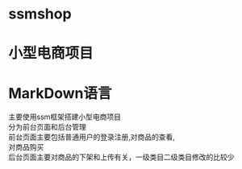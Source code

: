 # ssmshop
# 小型电商项目
# MarkDown语言
主要使用ssm框架搭建小型电商项目<br/>
分为前台页面和后台管理<br/>
前台页面主要包括普通用户的登录注册,对商品的查看,<br/>
对商品购买<br/>
后台页面主要对商品的下架和上传有关，一级类目二级类目修改的比较少<br/>

